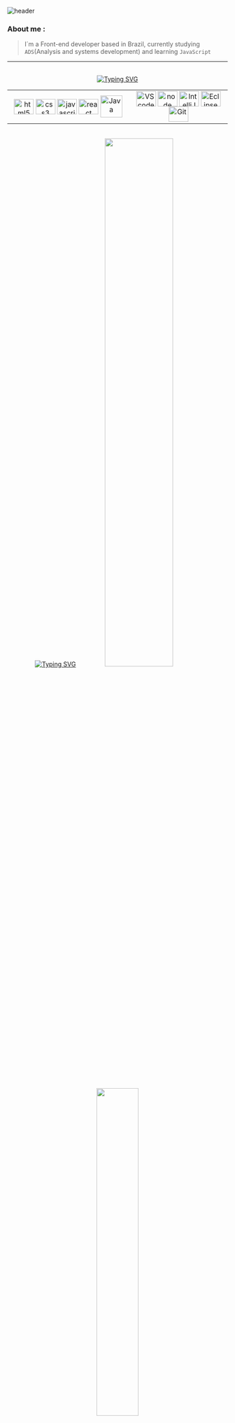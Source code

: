 ![header](https://capsule-render.vercel.app/api?type=rect&color=0:79ffff,20:27ffff,40:0053f2,60:14397d,80:112a5a,100:0a1027&height=60&text=%Hi%20there%,%20I'm%20Renato%20Nunes!&animation=fadeIn&fontColor=ffffff&fontSize=25&fontAlign=50&fontAlignY=55)

<h3>About me :</h3>

> I´m a Front-end developer based in Brazil, currently studying `ADS`(Analysis and systems development) and learning `JavaScript`

<hr>

<br>
<div align="center">
<a href="https://git.io/typing-svg"><img src="https://readme-typing-svg.herokuapp.com?font=Noto+Sans+Extrabold&pause=10000&color=27ffff&background=0a1027&center=true&vCenter=true&random=false&width=900&height=40&lines=Tools+and+technologies+" alt="Typing SVG" /></a>
<table><tr><td valign="center" width="503px" height="60px">
  <div align="center">
    <a href="https://en.wikipedia.org/wiki/HTML5" target="_blank"><img align="center" alt="html5" height="35" width="45" src="https://skillicons.dev/icons?i=html"></a>
    <a href="https://www.w3schools.com/css/" target="_blank"><img align="center" alt="css3" height="35" width="45" src="https://skillicons.dev/icons?i=css"></a>
    <a href="https://www.javascript.com/" target="_blank"><img align="center" alt="javascript" height="35" width="45" src="https://cdn.jsdelivr.net/gh/devicons/devicon/icons/javascript/javascript-original.svg"></a>
    <a href="https://reactjs.org/" target="_blank"><img align="center" alt="react" height="35" width="45" src="https://cdn.jsdelivr.net/gh/devicons/devicon@latest/icons/react/react-original.svg"></a>
    <a href="https://www.java.com/en/" target="_blank"><img align="center" alt="Java"  height="50" width="50" src="https://github.com/renatonunesan/renatonunesan/assets/153360955/3451db26-ec58-4b2e-977f-4eacaf88063b"></a>
  </div>

</td><td valign="center" width="397px" height="60px">
  <div align= "center">
    <a href="https://code.visualstudio.com/" target="_blank"><img align="center" alt="VScode" height="35" width="45" src="https://cdn.jsdelivr.net/gh/devicons/devicon@latest/icons/vscode/vscode-original.svg"/></a>
    <a href="https://nodejs.org/en" target="_blank"><img align="center" alt="node" height="35" width="45" src="https://cdn.jsdelivr.net/gh/devicons/devicon@latest/icons/nodejs/nodejs-original.svg"></a>
    <a href="https://www.jetbrains.com/idea/?var=1" target="_blank"><img align="center" alt="IntelliJ" height="35" width="45" src="https://cdn.jsdelivr.net/gh/devicons/devicon@latest/icons/intellij/intellij-original.svg"/></a>
    <a href="https://www.eclipse.org/downloads/" target="_blank"><img align="center" alt="Eclipse" height="35" width="45" src="https://cdn.jsdelivr.net/gh/devicons/devicon@latest/icons/eclipse/eclipse-original.svg"/></a>
    <a href="https://git-scm.com/" target="_blank"><img align="center" alt="Git" height="35" width="45" src="https://cdn.jsdelivr.net/gh/devicons/devicon/icons/git/git-original.svg"></a>
  </div>
</td></tr></table>  
</div>
<br>
<div align="center">
<a href="https://git.io/typing-svg"><img src="https://readme-typing-svg.herokuapp.com?font=Noto+Sans+Extrabold&pause=10000&color=27ffff&background=0a1027&center=true&vCenter=true&random=false&width=900&height=40&lines=My+Github+stats" alt="Typing SVG" /></a>
  <img width="55.6%" src="https://github-readme-stats.vercel.app/api?username=renatonunesan&bg_color=0a1027&text_color=0053f2&title_color=27ffff&layout=compact&theme=algolia&langs_count=7&hide_border=true"/>
  <img width="43.8%" src="https://github-readme-stats.vercel.app/api/top-langs/?username=renatonunesan&bg_color=0a1027&text_color=0053f2&title_color=27ffff&layout=compact&theme=algolia&langs_count=7&hide_border=true"/>
</div>

<h3 align="center">Connect with me <img width="50px" src="https://github.com/renatonunesan/renatonunesan/assets/153360955/24741059-a493-4a42-a248-d85414f40748"></img></h3>

<h3 align="center">

  [![LinkedIn](https://img.shields.io/badge/-LinkedIn-0a1027?style=for-the-badge&logo=linkedin&logoColor=27ffff&color:00247b)](https://www.linkedin.com/in/renatonunesan/)
  [![Instagram](https://img.shields.io/badge/-instagram-0a1027?style=for-the-badge&logo=instagram&logoColor=27ffff&color:00247b)](https://www.instagram.com/renatonunesan/)
  [![Gmail Badge](https://img.shields.io/badge/gmail-0a1027?style=for-the-badge&logo=Gmail&logoColor=27ffff&color:00247b&link=mailto:renatonunesan@gmail.com)](mailto:renatonunesan@gmail.com)

</h3>


